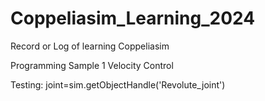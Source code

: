 # Coppeliasim_Learning_2024
 Record or Log of learning Coppeliasim


Programming Sample 1
Velocity Control

Testing: 
    joint=sim.getObjectHandle('Revolute_joint')

